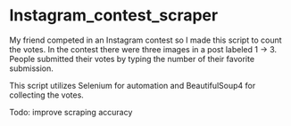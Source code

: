 # Instagram_contest_scraper
My friend competed in an Instagram contest so I made this script to count the votes.
In the contest there were three images in a post labeled 1 -> 3. People submitted their votes by typing 
the number of their favorite submission.

This script utilizes Selenium for automation and BeautifulSoup4 for collecting the votes.

Todo: improve scraping accuracy
